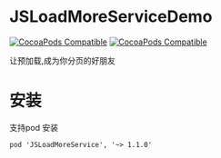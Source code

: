 # JSLoadMoreServiceDemo
[![CocoaPods Compatible](https://img.shields.io/badge/pod-1.0.0-red.svg)](https://github.com/josin22/JSLoadMoreService)
[![CocoaPods Compatible](https://img.shields.io/badge/build-passing-green.svg)](https://github.com/josin22/JSLoadMoreService)

让预加载,成为你分页的好朋友
# 安装
支持pod 安装

	pod 'JSLoadMoreService', '~> 1.1.0'
  
